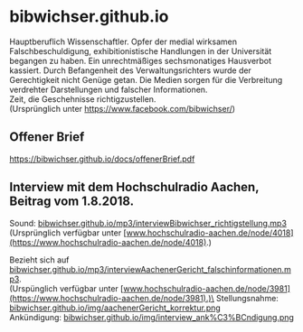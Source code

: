 # bibwichser.github.io

Hauptberuflich Wissenschaftler. Opfer der medial wirksamen Falschbeschuldigung, exhibitionistische Handlungen in der Universität begangen zu haben. Ein unrechtmäßiges sechsmonatiges Hausverbot kassiert. Durch Befangenheit des Verwaltungsrichters wurde der Gerechtigkeit nicht Genüge getan. Die Medien sorgen für die Verbreitung verdrehter Darstellungen und falscher Informationen.\
Zeit, die Geschehnisse richtigzustellen.\
(Ursprünglich unter https://www.facebook.com/bibwichser/)

## Offener Brief
https://bibwichser.github.io/docs/offenerBrief.pdf

## Interview mit dem Hochschulradio Aachen, Beitrag vom 1.8.2018.
Sound: [bibwichser.github.io/mp3/interviewBibwichser_richtigstellung.mp3](https://bibwichser.github.io/mp3/interviewBibwichser_richtigstellung.mp3)\
(Ursprünglich verfügbar unter [www.hochschulradio-aachen.de/node/4018](https://www.hochschulradio-aachen.de/node/4018).)

Bezieht sich auf [bibwichser.github.io/mp3/interviewAachenerGericht_falschinformationen.mp3](https://bibwichser.github.io/mp3/interviewAachenerGericht_falschinformationen.mp3).\
(Urspünglich verfügbar unter [www.hochschulradio-aachen.de/node/3981](https://www.hochschulradio-aachen.de/node/3981).)\
Stellungsnahme: [bibwichser.github.io/img/aachenerGericht_korrektur.png](https://bibwichser.github.io/img/aachenerGericht_korrektur.png)\
Ankündigung: [bibwichser.github.io/img/interview_ank%C3%BCndigung.png](https://bibwichser.github.io/img/interview_ank%C3%BCndigung.png)
